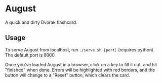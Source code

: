 August
======

A quick and dirty Dvorak flashcard. 


Usage
-----

To serve August from localhost, run `./serve.sh [port]` (requires python). The
default port is 8000.

Once you've loaded August in a browser, click on a key to fill it out, and hit 
"finished" when done. Errors will be highlighted with red borders, and the 
button will change to a "Reset" button, which clears the card.

